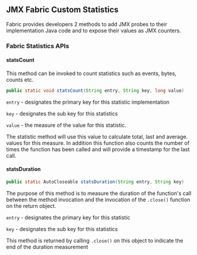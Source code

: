 ## JMX Fabric Custom Statistics

Fabric provides developers 2 methods to add JMX probes to their implementation Java code and to expose their values as JMX counters.  

### Fabric Statistics APIs

#### statsCount

This method can be invoked to count statistics such as events, bytes, counts etc. 

```java
public static void statsCount(String entry, String key, long value)
```

```entry``` - designates the primary key for this statistic implementation

`key` - designates the sub key for this statistics

`value` - the measure of the value for this statistic.

The statistic method will use this value to calculate total, last and average. values for this measure. In addition this function also counts the number of times the function has been called and will provide a timestamp for the last call.

#### statsDuration

```java
public static AutoCloseable statsDuration(String entry, String key)
```

The purpose of this method is to measure the duration of the function's call between the method invocation and the invocation of the ```.close()``` function on the return object.

`entry` -  designates the primary key for this statistic

`key` - designates the sub key for this statistics

This method is returned by calling ```.close()``` on this object to indicate the end of the duration measurement